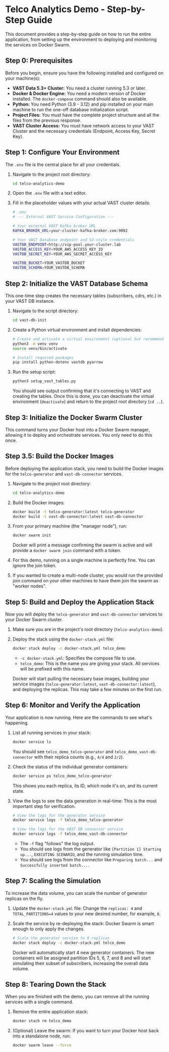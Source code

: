 # Telco Analytics Demo - Step-by-Step Guide

This document provides a step-by-step guide on how to run the entire application, from setting up the environment to deploying and monitoring the services on Docker Swarm.

## Step 0: Prerequisites

Before you begin, ensure you have the following installed and configured on your machine(s):

-   **VAST Data 5.3+ Cluster:** You need a cluster running 5.3 or later.
-   **Docker & Docker Engine:** You need a modern version of Docker installed. The `docker-compose` command should also be available.
-   **Python:** You need Python (3.9 - 3.12) and pip installed on your main machine to run the one-off database initialization script.
-   **Project Files:** You must have the complete project structure and all the files from the previous response.
-   **VAST Cluster Access:** You must have network access to your VAST Cluster and the necessary credentials (Endpoint, Access Key, Secret Key).

## Step 1: Configure Your Environment

The `.env` file is the central place for all your credentials.

1.  Navigate to the project root directory:

    ```bash
    cd telco-analytics-demo
    ```
2.  Open the `.env` file with a text editor.
3.  Fill in the placeholder values with your actual VAST cluster details:

    ```bash
    # .env
    # --- External VAST Service Configuration ---

    # Your external VAST Kafka broker URL
    KAFKA_BROKER_URL=your-cluster-kafka-broker.com:9092

    # Your VAST Database endpoint and S3-style credentials
    VASTDB_ENDPOINT=http://vip-pool.your-cluster.lab
    VASTDB_ACCESS_KEY=YOUR_AWS_ACCESS_KEY_ID
    VASTDB_SECRET_KEY=YOUR_AWS_SECRET_ACCESS_KEY

    VASTDB_BUCKET=YOUR_VASTDB_BUCKET
    VASTDB_SCHEMA=YOUR_VASTDB_SCHEMA
    ```

## Step 2: Initialize the VAST Database Schema

This one-time step creates the necessary tables (subscribers, cdrs, etc.) in your VAST DB instance.

1.  Navigate to the script directory:

    ```bash
    cd vast-db-init
    ```
2.  Create a Python virtual environment and install dependencies:

    ```bash
    # Create and activate a virtual environment (optional but recommended)
    python3 -m venv venv
    source venv/bin/activate

    # Install required packages
    pip install python-dotenv vastdb pyarrow
    ```
3.  Run the setup script:

    ```bash
    python3 setup_vast_tables.py
    ```

    You should see output confirming that it's connecting to VAST and creating the tables. Once this is done, you can deactivate the virtual environment (`deactivate`) and return to the project root directory (`cd ..`).

## Step 3: Initialize the Docker Swarm Cluster

This command turns your Docker host into a Docker Swarm manager, allowing it to deploy and orchestrate services. You only need to do this once.

## Step 3.5: Build the Docker Images

Before deploying the application stack, you need to build the Docker images for the `telco-generator` and `vast-db-connector` services.

1.  Navigate to the project root directory:

    ```bash
    cd telco-analytics-demo
    ```

2.  Build the Docker images:

    ```bash
    docker build -t telco-generator:latest telco-generator
    docker build -t vast-db-connector:latest vast-db-connector
    ```

1.  From your primary machine (the "manager node"), run:

    ```bash
    docker swarm init
    ```

    Docker will print a message confirming the swarm is active and will provide a `docker swarm join` command with a token.
2.  For this demo, running on a single machine is perfectly fine. You can ignore the join token.
3.  If you wanted to create a multi-node cluster, you would run the provided join command on your other machines to have them join the swarm as "worker nodes".

## Step 5: Build and Deploy the Application Stack

Now you will deploy the `telco-generator` and `vast-db-connector` services to your Docker Swarm cluster.

1.  Make sure you are in the project's root directory (`telco-analytics-demo`).
2.  Deploy the stack using the `docker-stack.yml` file:

    ```bash
    docker stack deploy -c docker-stack.yml telco_demo
    ```

    *   `-c docker-stack.yml`: Specifies the compose file to use.
    *   `telco_demo`: This is the name you are giving your stack. All services will be prefixed with this name.

    Docker will start pulling the necessary base images, building your service images (`telco-generator:latest`, `vast-db-connector:latest`), and deploying the replicas. This may take a few minutes on the first run.

## Step 6: Monitor and Verify the Application

Your application is now running. Here are the commands to see what's happening.

1.  List all running services in your stack:

    ```bash
    docker service ls
    ```

    You should see `telco_demo_telco-generator` and `telco_demo_vast-db-connector` with their replica counts (e.g., `4/4` and `2/2`).
2.  Check the status of the individual generator containers:

    ```bash
    docker service ps telco_demo_telco-generator
    ```

    This shows you each replica, its ID, which node it's on, and its current state.
3.  View the logs to see the data generation in real-time: This is the most important step for verification.

    ```bash
    # View the logs for the generator service
    docker service logs -f telco_demo_telco-generator

    # View the logs for the VAST DB connector service
    docker service logs -f telco_demo_vast-db-connector
    ```

    *   The `-f` flag "follows" the log output.
    *   You should see logs from the generator like `[Partition 1] Starting up...`, `EXECUTING SCENARIO`, and the running simulation time.
    *   You should see logs from the connector like `Preparing batch...` and `Successfully inserted batch....`

## Step 7: Scaling the Simulation

To increase the data volume, you can scale the number of generator replicas on the fly.

1.  Update the `docker-stack.yml` file: Change the `replicas: 4` and `TOTAL_PARTITIONS=4` values to your new desired number, for example, `8`.
2.  Scale the service by re-deploying the stack: Docker Swarm is smart enough to only apply the changes.

    ```bash
    # Scale the generator service to 8 replicas
    docker stack deploy -c docker-stack.yml telco_demo
    ```

    Docker will automatically start 4 new generator containers. The new containers will be assigned partition IDs 5, 6, 7, and 8 and will start simulating their subset of subscribers, increasing the overall data volume.

## Step 8: Tearing Down the Stack

When you are finished with the demo, you can remove all the running services with a single command.

1.  Remove the entire application stack:

    ```bash
    docker stack rm telco_demo
    ```
2.  (Optional) Leave the swarm: If you want to turn your Docker host back into a standalone node, run:

    ```bash
    docker swarm leave --force
